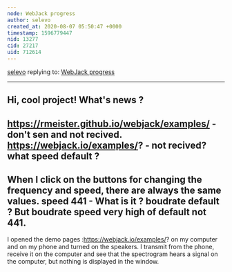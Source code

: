 ```yaml
---
node: WebJack progress
author: selevo
created_at: 2020-08-07 05:50:47 +0000
timestamp: 1596779447
nid: 13277
cid: 27217
uid: 712614
---
```




[selevo](../profile/selevo) replying to: [WebJack progress](../notes/rmeister/07-11-2016/webjack-progress)

----
Hi, cool project!
 What's  news ?
----------
https://rmeister.github.io/webjack/examples/ - don't  sen  and   not  recived.
https://webjack.io/examples/? - not recived? what speed  default ?
--
When I click on the buttons for changing the frequency and speed, there are always the same values. speed 441  - What is it ? boudrate   default ?
But  boudrate speed very  high of default not  441.
--
I opened the demo pages :https://webjack.io/examples/?
on my computer and on my phone and turned on the speakers.
I transmit from the phone, receive it on the computer and see that the spectrogram hears a signal on the computer, but nothing is displayed in the window.

